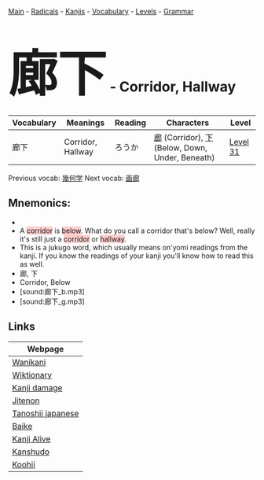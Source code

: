<style> bigfont {font-size: 100px}</style>
[Main](../README.md) -
[Radicals](../radicals.md) -
[Kanjis](../kanjis.md) -
[Vocabulary](../vocabulary.md) -
[Levels](../levels.md) -
[Grammar](../grammar.md)
# <bigfont> 廊下</bigfont> - Corridor, Hallway 

| Vocabulary | Meanings | Reading | Characters | Level |
| --- | --- | --- | --- | --- |
| 廊下 | Corridor, Hallway | ろうか |  [廊](../kanjis/廊.md) (Corridor), [下](../kanjis/下.md) (Below, Down, Under, Beneath) | [Level 31](../levels/wk_level31.md) |

Previous vocab: [幾何学](幾何学.md) Next vocab: [画廊](画廊.md) 

## Mnemonics:

* 
* A <span style="background-color:#ffcccb"> corridor</span> is <span style="background-color:#ffcccb"> below</span>. What do you call a corridor that's below? Well, really it's still just a <span style="background-color:#ffcccb"> corridor</span> or <span style="background-color:#ffcccb"> hallway</span>.
* This is a jukugo word, which usually means on'yomi readings from the kanji. If you know the readings of your kanji you'll know how to read this as well.
* 廊, 下
* Corridor, Below
* [sound:廊下_b.mp3]
* [sound:廊下_g.mp3]


## Links 

| Webpage |
| --- |
| [Wanikani          ](https://www.wanikani.com/kanji/廊下) |
| [Wiktionary        ](https://en.wiktionary.org/wiki/廊下) |
| [Kanji damage      ](http://www.kanjidamage.com/kanji/search?utf8=✓&q=廊下) |
| [Jitenon           ](https://jitenon.com/kanji/廊下) |
| [Tanoshii japanese ](https://www.tanoshiijapanese.com/dictionary/kanji.cfm?k=廊下) |
| [Baike             ](https://baike.baidu.com/item/廊下) |
| [Kanji Alive       ](https://app.kanjialive.com/廊下) |
| [Kanshudo          ](https://www.kanshudo.com/searchmn?q=廊下) |
| [Koohii            ](https://kanji.koohii.com/study/kanji/廊下) |
